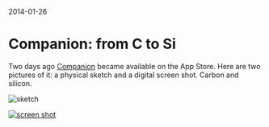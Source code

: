 2014-01-26

Companion: from C to Si
=======================

Two days ago [Companion][] became available on the App Store.  Here are
two pictures of it: a physical sketch and a digital screen shot.  Carbon
and silicon.

  [Companion]: /companion

![sketch](moleskine.jpg)

<a href="5s.png">
    <img alt="screen shot" src="5s.png" style="max-height: 95%">
</a>
